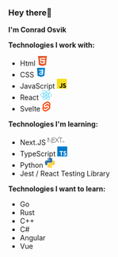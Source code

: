 ### Hey there👋

**I'm Conrad Osvik**

**Technologies I work with:**
- Html <img src="/assets/images/html.png" alt="Html logo" height="20">
- CSS <img src="/assets/images/css.png" alt="Css logo" height="20">
- JavaScript <img src="/assets/images/javascript.png" alt="JS logo" height="20">
- React <img src="/assets/images/react.png" alt="React logo" height="20">
- Svelte <img src="/assets/images/svelte.png" alt="Svelte logo" height="20">

**Technologies I'm learning:**
- Next.JS <img src="/assets/images/next.png" alt="Next logo" height="20">
- TypeScript <img src="/assets/images/typescript.png" alt="TS logo" height="20">
- Python <img src="/assets/images/python.png" alt="Python logo" height="20">
- Jest / React Testing Library

**Technologies I want to learn:**
- Go
- Rust
- C++
- C#
- Angular
- Vue
